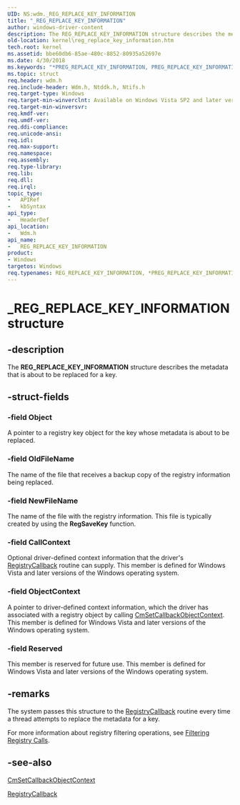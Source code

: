 ```yaml
---
UID: NS:wdm._REG_REPLACE_KEY_INFORMATION
title: "_REG_REPLACE_KEY_INFORMATION"
author: windows-driver-content
description: The REG_REPLACE_KEY_INFORMATION structure describes the metadata that is about to be replaced for a key.
old-location: kernel\reg_replace_key_information.htm
tech.root: kernel
ms.assetid: bbe60db6-85ae-480c-8852-80935a52697e
ms.date: 4/30/2018
ms.keywords: "*PREG_REPLACE_KEY_INFORMATION, PREG_REPLACE_KEY_INFORMATION, PREG_REPLACE_KEY_INFORMATION structure pointer [Kernel-Mode Driver Architecture], REG_REPLACE_KEY_INFORMATION, REG_REPLACE_KEY_INFORMATION structure [Kernel-Mode Driver Architecture], _REG_REPLACE_KEY_INFORMATION, kernel.reg_replace_key_information, kstruct_d_29e33c32-67fc-48e0-a976-9830278009bc.xml, wdm/PREG_REPLACE_KEY_INFORMATION, wdm/REG_REPLACE_KEY_INFORMATION"
ms.topic: struct
req.header: wdm.h
req.include-header: Wdm.h, Ntddk.h, Ntifs.h
req.target-type: Windows
req.target-min-winverclnt: Available on Windows Vista SP2 and later versions of the Windows operating system.
req.target-min-winversvr: 
req.kmdf-ver: 
req.umdf-ver: 
req.ddi-compliance: 
req.unicode-ansi: 
req.idl: 
req.max-support: 
req.namespace: 
req.assembly: 
req.type-library: 
req.lib: 
req.dll: 
req.irql: 
topic_type:
-	APIRef
-	kbSyntax
api_type:
-	HeaderDef
api_location:
-	Wdm.h
api_name:
-	REG_REPLACE_KEY_INFORMATION
product:
- Windows
targetos: Windows
req.typenames: REG_REPLACE_KEY_INFORMATION, *PREG_REPLACE_KEY_INFORMATION
---
```


# _REG_REPLACE_KEY_INFORMATION structure


## -description


The <b>REG_REPLACE_KEY_INFORMATION</b> structure describes the metadata that is about to be replaced for a key.


## -struct-fields




### -field Object

A pointer to a registry key object for the key whose metadata is about to be replaced.


### -field OldFileName

The name of the file that receives a backup copy of the registry information being replaced.


### -field NewFileName

The name of the file with the registry information. This file is typically created by using the <b>RegSaveKey</b> function.


### -field CallContext

Optional driver-defined context information that the driver's <a href="https://msdn.microsoft.com/library/windows/hardware/ff560903">RegistryCallback</a> routine can supply. This member is defined for Windows Vista and later versions of the Windows operating system.


### -field ObjectContext

A pointer to driver-defined context information, which the driver has associated with a registry object by calling <a href="https://msdn.microsoft.com/library/windows/hardware/ff541924">CmSetCallbackObjectContext</a>. This member is defined for Windows Vista and later versions of the Windows operating system.


### -field Reserved

This member is reserved for future use. This member is defined for Windows Vista and later versions of the Windows operating system.


## -remarks



The system passes this structure to the <a href="https://msdn.microsoft.com/library/windows/hardware/ff560903">RegistryCallback</a> routine every time a thread attempts to replace the metadata for a key.

For more information about registry filtering operations, see <a href="https://msdn.microsoft.com/library/windows/hardware/ff545879">Filtering Registry Calls</a>.




## -see-also




<a href="https://msdn.microsoft.com/library/windows/hardware/ff541924">CmSetCallbackObjectContext</a>



<a href="https://msdn.microsoft.com/library/windows/hardware/ff560903">RegistryCallback</a>
 

 

